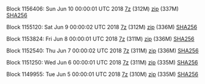 Block 1156406: Sun Jun 10 00:00:01 UTC 2018 [7z](https://transfer.sh/11ebO1/bootstrap.dat.20180610.7z) (312M) [zip](https://transfer.sh/jUeLh/bootstrap.dat.20180610.zip) (337M) [SHA256](https://transfer.sh/10usN4/sha256.txt)

Block 1155120: Sat Jun  9 00:00:02 UTC 2018 [7z](https://transfer.sh/4uDFJ/bootstrap.dat.20180609.7z) (312M) [zip](https://transfer.sh/SZGLo/bootstrap.dat.20180609.zip) (336M) [SHA256](https://transfer.sh/HJEtD/sha256.txt)

Block 1153824: Fri Jun  8 00:00:01 UTC 2018 [7z](https://transfer.sh/nmG5T/bootstrap.dat.20180608.7z) (311M) [zip](https://transfer.sh/13GSv/bootstrap.dat.20180608.zip) (336M) [SHA256](https://transfer.sh/Hb87Y/sha256.txt)

Block 1152540: Thu Jun  7 00:00:02 UTC 2018 [7z](https://transfer.sh/NEHAK/bootstrap.dat.20180607.7z) (311M) [zip](https://transfer.sh/kKMwG/bootstrap.dat.20180607.zip) (336M) [SHA256](https://transfer.sh/XQccv/sha256.txt)

Block 1151250: Wed Jun  6 00:00:01 UTC 2018 [7z](https://transfer.sh/11k1um/bootstrap.dat.20180606.7z) (311M) [zip](https://transfer.sh/11i30P/bootstrap.dat.20180606.zip) (335M) [SHA256](https://transfer.sh/ujPRj/sha256.txt)

Block 1149955: Tue Jun  5 00:00:01 UTC 2018 [7z](https://transfer.sh/1L29O/bootstrap.dat.20180605.7z) (310M) [zip](https://transfer.sh/zWO7X/bootstrap.dat.20180605.zip) (335M) [SHA256](https://transfer.sh/uceEz/sha256.txt)
